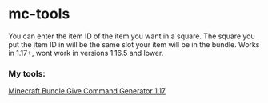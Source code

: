 # mc-tools
You can enter the item ID of the item you want in a square. The square you put the item ID in will be the same slot your item will be in the bundle. Works in 1.17+, wont work in versions 1.16.5 and lower.
### My tools:

[Minecraft Bundle Give Command Generator 1.17](https://dacuteraccoon.github.io/Minecraft%20Bundle%20Give%20Command%20Generator%201.17/commandgenerator.html)

